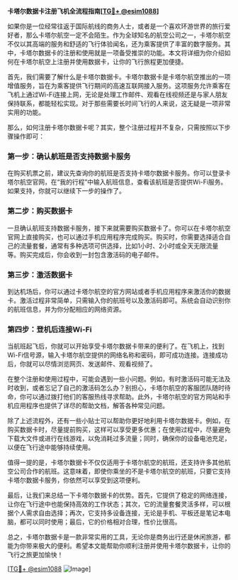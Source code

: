 **卡塔尔数据卡注册飞机全流程指南[[TG💪+ @esim1088](https://t.me/s/esim1088)]**

如果你是一位经常往返于国际航线的商务人士，或者是一个喜欢环游世界的旅行爱好者，那么卡塔尔航空一定不会陌生。作为全球知名的航空公司之一，卡塔尔航空不仅以其高端的服务和舒适的飞行体验闻名，还为乘客提供了丰富的数字服务。其中，卡塔尔数据卡的注册和使用就是一项备受推崇的功能。本文将详细为你介绍如何在卡塔尔航空上注册并使用数据卡，让你的飞行旅程更加便捷。

首先，我们需要了解什么是卡塔尔数据卡。卡塔尔数据卡是卡塔尔航空推出的一项增值服务，旨在为乘客提供飞行期间的高速互联网接入服务。这项服务允许乘客在飞机上通过Wi-Fi连接上网，无论是处理工作邮件、观看在线视频还是与家人朋友保持联系，都能轻松实现。对于那些需要长时间飞行的人来说，这无疑是一项非常实用的功能。

那么，如何注册卡塔尔数据卡呢？其实，整个注册过程并不复杂，只需按照以下步骤操作即可：

### **第一步：确认航班是否支持数据卡服务**
在购买机票之前，建议先查询你的航班是否支持卡塔尔数据卡服务。你可以登录卡塔尔航空官网，在“我的行程”中输入航班信息，查看该航班是否提供Wi-Fi服务。如果支持，你就可以继续下一步的操作了。

### **第二步：购买数据卡**
一旦确认航班支持数据卡服务，接下来就需要购买数据卡了。你可以在卡塔尔航空官网上直接购买，也可以通过手机应用程序完成购买。购买时，你需要选择适合自己的流量套餐，通常有多种选项可供选择，比如1小时、2小时或全天无限流量等。购买完成后，你会收到一封包含激活码的电子邮件。

### **第三步：激活数据卡**
到达机场后，你可以通过卡塔尔航空的官方网站或者手机应用程序来激活你的数据卡。激活过程非常简单，只需输入你的航班号以及激活码即可。系统会自动识别你的航班信息，并为你分配相应的网络资源。

### **第四步：登机后连接Wi-Fi**
当航班起飞后，你就可以开始享受卡塔尔数据卡带来的便利了。在飞机上，找到Wi-Fi信号源，输入卡塔尔航空提供的网络名称和密码，即可成功连接。连接成功后，你就可以尽情浏览网页、发送邮件、观看视频了。

在整个注册和使用过程中，可能会遇到一些小问题。例如，有时激活码可能无法及时收到，或者忘记了自己的激活码怎么办？别担心，卡塔尔航空的客服团队随时待命，你可以通过拨打他们的客服热线寻求帮助。此外，卡塔尔航空的官方网站和手机应用程序也提供了详尽的帮助文档，解答各种常见问题。

除了上述流程外，还有一些小贴士可以帮助你更好地利用卡塔尔数据卡。例如，在购买数据卡时，尽量提前购买，这样可以享受更多优惠；在使用过程中，尽量避免下载大文件或进行在线游戏，以免消耗过多流量；同时，确保你的设备电池充足，以便在飞行途中能够持续使用。

值得一提的是，卡塔尔数据卡不仅仅适用于卡塔尔航空的航班，还支持许多其他航空公司合作的航班。这意味着，即使你乘坐的不是卡塔尔航空的航班，只要它支持卡塔尔数据卡服务，你依然可以享受到这项便利。

最后，让我们来总结一下卡塔尔数据卡的优势。首先，它提供了稳定的网络连接，让你在飞行途中也能保持高效的工作状态；其次，它的流量套餐灵活多样，可以根据个人需求自由选择；再次，它支持多设备连接，无论是手机、平板还是笔记本电脑，都可以同时使用；最后，它的价格相对合理，性价比很高。

总之，卡塔尔数据卡是一款非常实用的工具，无论你是商务出行还是休闲旅游，都能为你带来极大的便利。希望本文能帮助你顺利注册并使用卡塔尔数据卡，让你的飞行之旅更加愉快！

[[TG💪+ @esim1088](https://t.me/s/esim1088) ![Image](https://i.postimg.cc/4NQfJmqS/Snipaste-2025-05-13-00-14-12.png)]